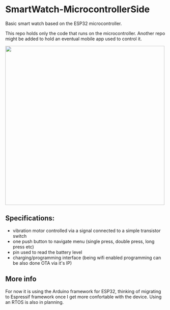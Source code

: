 # SmartWatch-MicrocontrollerSide
Basic smart watch based on the ESP32 microcontroller.

This repo holds only the code that runs on the microcontroller. 
Another repo might be added to hold an eventual mobile app used to control it.

<img src="https://github.com/AlexandruScutaru/SmartWatch-MicrocontrollerSide/blob/master/resources/watch.png" width="500">

## Specifications:

- vibration motor controlled via a signal connected to a simple transistor switch
- one push button to navigate menu (single press, double press, long press etc)
- pin used to read the battery level
- charging/programming interface (being wifi enabled programming can be also done OTA via it's IP)

## More info

For now it is using the Arduino framework for ESP32, thinking of migrating to Espressif framework once I get more confortable with the device.
Using an RTOS is also in planning.
